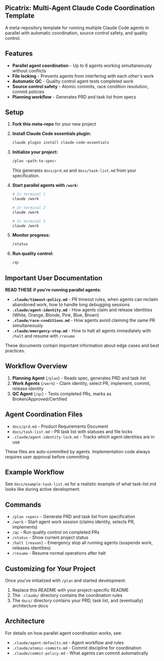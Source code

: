 ## Picatrix: Multi-Agent Claude Code Coordination Template

A meta-repository template for running multiple Claude Code agents in parallel with automatic coordination, source control safety, and quality control.

## Features

- **Parallel agent coordination** - Up to 6 agents working simultaneously without conflicts
- **File locking** - Prevents agents from interfering with each other's work
- **Automatic QC** - Quality control agent tests completed work
- **Source control safety** - Atomic commits, race condition resolution, commit policies
- **Planning workflow** - Generates PRD and task list from specs

## Setup

1. **Fork this meta-repo** for your new project
2. **Install Claude Code essentials plugin:**
   ```bash
   claude plugin install claude-code-essentials
   ```
3. **Initialize your project:**
   ```bash
   /plan <path-to-spec>
   ```
   This generates `docs/prd.md` and `docs/task-list.md` from your specification.

4. **Start parallel agents with `/work`:**
   ```bash
   # In terminal 1
   claude /work

   # In terminal 2
   claude /work

   # In terminal 3
   claude /work
   ```

5. **Monitor progress:**
   ```bash
   /status
   ```

6. **Run quality control:**
   ```bash
   /qc
   ```

## Important User Documentation

**READ THESE if you're running parallel agents:**

- **`.claude/timeout-policy.md`** - PR timeout rules, when agents can reclaim abandoned work, how to handle long debugging sessions
- **`.claude/agent-identity.md`** - How agents claim and release identities (White, Orange, Blonde, Pink, Blue, Brown)
- **`.claude/race-conditions.md`** - How agents avoid claiming the same PR simultaneously
- **`.claude/emergency-stop.md`** - How to halt all agents immediately with `/halt` and resume with `/resume`

These documents contain important information about edge cases and best practices.

## Workflow Overview

1. **Planning Agent** (`/plan`) - Reads spec, generates PRD and task list
2. **Work Agents** (`/work`) - Claim identity, select PR, implement, commit, release identity
3. **QC Agent** (`/qc`) - Tests completed PRs, marks as Broken/Approved/Certified

## Agent Coordination Files

- `docs/prd.md` - Product Requirements Document
- `docs/task-list.md` - PR task list with statuses and file locks
- `.claude/agent-identity-lock.md` - Tracks which agent identities are in use

These files are auto-committed by agents. Implementation code always requires user approval before committing.

## Example Workflow

See `docs/example-task-list.md` for a realistic example of what task-list.md looks like during active development.

## Commands

- `/plan <spec>` - Generate PRD and task list from specification
- `/work` - Start agent work session (claims identity, selects PR, implements)
- `/qc` - Run quality control on completed PRs
- `/status` - Show current project status
- `/halt [reason]` - Emergency stop all running agents (suspends work, releases identities)
- `/resume` - Resume normal operations after halt

## Customizing for Your Project

Once you've initialized with `/plan` and started development:

1. Replace this README with your project-specific README
2. The `.claude/` directory contains the coordination rules
3. The `docs/` directory contains your PRD, task list, and (eventually) architecture docs

## Architecture

For details on how parallel agent coordination works, see:

- `.claude/agent-defaults.md` - Agent workflow and rules
- `.claude/atomic-commits.md` - Commit discipline for coordination
- `.claude/commit-policy.md` - What agents can commit automatically